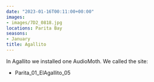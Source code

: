 ```yaml
---
date: "2023-01-16T00:11:00+00:00"
images:
- images/7D2_0818.jpg
locations: Parita Bay
seasons:
- January
title: Agallito
---
```


In Agallito we installed one AudioMoth. We called the site: 
- Parita_01_ElAgallito_05  





